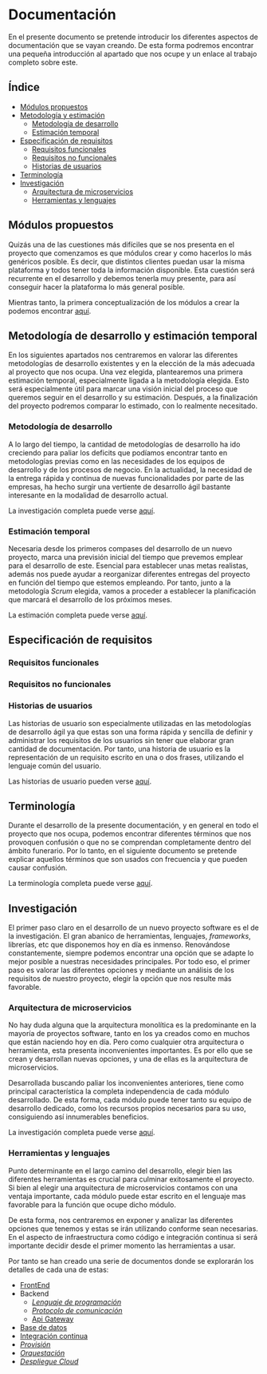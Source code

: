 # Documentación

En el presente documento se pretende introducir los diferentes aspectos de documentación que se vayan creando. De esta forma podremos encontrar una pequeña introducción al apartado que nos ocupe y un enlace al trabajo completo sobre este.

## Índice

- [Módulos propuestos](#modulos)
- [Metodología y estimación](#metodologia_estimacion)
	- [Metodología de desarrollo](#metodologia_desarrollo) 
	- [Estimación temporal](#estimacion_temporal)
- [Especificación de requisitos](#especificacion_requisitos)
	- [Requisitos funcionales](#requisitos_funcionales)
	- [Requisitos no funcionales](#requisitos_no_funcionales)
	- [Historias de usuarios](#historias_usuarios)
- [Terminología](#terminología)
- [Investigación](#investigacion)
	- [Arquitectura de microservicios](#microservicios)
	- [Herramientas y lenguajes](#herramientas_lenguajes)

## Módulos propuestos <a name="modulos"></a>

Quizás una de las cuestiones más difíciles que se nos presenta en el proyecto que comenzamos es que módulos crear y como hacerlos lo más genéricos posible. Es decir, que distintos clientes puedan usar la misma plataforma y todos tener toda la información disponible. Esta cuestión será recurrente en el desarrollo y debemos tenerla muy presente, para así conseguir hacer la plataforma lo más general posible. 

Mientras tanto, la primera conceptualización de los módulos a crear la podemos encontrar [aquí](modulos.md).

## Metodología de desarrollo y estimación temporal <a name="metodologia_estimacion"></a>

En los siguientes apartados nos centraremos en valorar las diferentes metodologías de desarrollo existentes y en la elección de la más adecuada al proyecto que nos ocupa. Una vez elegida, plantearemos una primera estimación temporal, especialmente ligada a la metodología elegida. Esto será especialmente útil para marcar una visión inicial del proceso que queremos seguir en el desarrollo y su estimación. Después, a la finalización del proyecto podremos comparar lo estimado, con lo realmente necesitado.

### Metodología de desarrollo <a name="metodologia_desarrollo"></a>

A lo largo del tiempo, la cantidad de metodologías de desarrollo ha ido creciendo para paliar los deficits que podíamos encontrar tanto en metodologías previas como en las necesidades de los equipos de desarrollo y de los procesos de negocio. En la actualidad, la necesidad de la entrega rápida y continua de nuevas funcionalidades por parte de las empresas, ha hecho surgir una vertiente de desarrollo ágil bastante interesante en la modalidad de desarrollo actual.

La investigación completa puede verse [aquí](metodologias_desarrollo.md).

### Estimación temporal <a name="estimacion_temporal"></a>

Necesaria desde los primeros compases del desarrollo de un nuevo proyecto, marca una previsión inicial del tiempo que prevemos emplear para el desarrollo de este. Esencial para establecer unas metas realistas, además nos puede ayudar a reorganizar diferentes entregas del proyecto en función del tiempo que estemos empleando. Por tanto, junto a la metodología *Scrum* elegida, vamos a proceder a establecer la planificación que marcará el desarrollo de los próximos meses.

La estimación completa puede verse [aquí](estimacion_temporal.md).

## Especificación de requisitos <a name="especificacion_requisitos"></a>

### Requisitos funcionales <a name="requisitos_funcionales"></a>

### Requisitos no funcionales <a name="requisitos_no_funcionales"></a>

### Historias de usuarios <a name="historias_usuarios"></a>

Las historias de usuario son especialmente utilizadas en las metodologías de desarrollo ágil ya que estas son una forma rápida y sencilla de definir y administrar los requisitos de los usuarios sin tener que elaborar gran cantidad de documentación. Por tanto, una historia de usuario es la representación de un requisito escrito en una o dos frases, utilizando el lenguaje común del usuario.

Las historias de usuario pueden verse [aquí](historias_de_usuario.md).

## Terminología <a name="especificacion_requisitos"></a>

Durante el desarrollo de la presente documentación, y en general en todo el proyecto que nos ocupa, podemos encontrar diferentes términos que nos provoquen confusión o que no se comprendan completamente dentro del ámbito funerario. Por lo tanto, en el siguiente documento se pretende explicar aquellos términos que son usados con frecuencia y que pueden causar confusión.

La terminología completa puede verse [aquí](terminologia.md).

## Investigación <a name="investigacion"></a>

El primer paso claro en el desarrollo de un nuevo proyecto software es el de la investigación. El gran abanico de herramientas, lenguajes, *frameworks*, librerías, etc que disponemos hoy en día es inmenso. Renovándose constantemente, siempre podemos encontrar una opción que se adapte lo mejor posible a nuestras necesidades principales. Por todo eso, el primer paso es valorar las diferentes opciones y mediante un análisis de los requisitos de nuestro proyecto, elegir la opción que nos resulte más favorable.

### Arquitectura de microservicios <a name="microservicios"></a>

No hay duda alguna que la arquitectura monolítica es la predominante en la mayoría de proyectos software, tanto en los ya creados como en muchos que están naciendo hoy en día. Pero como cualquier otra arquitectura o herramienta, esta presenta inconvenientes importantes. Es por ello que se crean y desarrollan nuevas opciones, y una de ellas es la arquitectura de microservicios. 

Desarrollada buscando paliar los inconvenientes anteriores, tiene como principal característica la completa independencia de cada módulo desarrollado. De esta forma, cada módulo puede tener tanto su equipo de desarrollo dedicado, como los recursos propios necesarios para su uso, consiguiendo así innumerables beneficios. 

La investigación completa puede verse [aquí](microservicios.md).

### Herramientas y lenguajes <a name="herramientas_lenguajes"></a>

Punto determinante en el largo camino del desarrollo, elegir bien las diferentes herramientas es crucial para culminar exitosamente el proyecto. Si bien al elegir una arquitectura de microservicios contamos con una ventaja importante, cada módulo puede estar escrito en el lenguaje mas favorable para la función que ocupe dicho módulo.

De esta forma, nos centraremos en exponer y analizar las diferentes opciones que tenemos y estas se irán utilizando conforme sean necesarias. En el aspecto de infraestructura como código e integración continua si será importante decidir desde el primer momento las herramientas a usar.

Por tanto se han creado una serie de documentos donde se explorarán los detalles de cada una de estas:
- [FrontEnd](herramientas_lenguajes/frontend.md)
- Backend
	- [*Lenguaje de programación*]() 
	- [*Protocolo de comunicación*]()
	- [Api Gateway](herramientas_lenguajes/api_gateway.md)
- [Base de datos](herramientas_lenguajes/base_de_datos.md)
- [Integración continua](herramientas_lenguajes/integracion_continua.md)
- [*Provisión*]()
- [*Orquestación*]()
- [*Despliegue Cloud*]()

